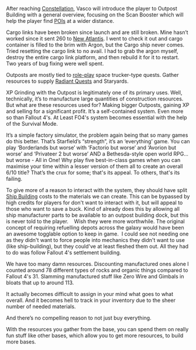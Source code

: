 After reaching [Constellation](Constellation.md), Vasco will introduce the player to Outpost Building with a general overview, focusing on the Scan Booster which will help the player find [POIs](Points%20of%20Interest.md) at a wider distance.

Cargo links have been broken since launch and are still broken. Mine hasn’t worked since it sent 260 to [New Atlantis](New%20Atlantis.md). I went to check it out and cargo container is filled to the brim with Argon, but the Cargo ship never comes. Tried resetting the cargo link to no avail. I had to grab the argon myself, destroy the entire cargo link platform, and then rebuild it for it to restart. Two years of bug fixing were well spent.

Outposts are mostly tied to [role-play](Role-Playing.md) space trucker-type quests. Gather resources to supply [Radiant Quests](Radiant%20Quests.md) and Staryards.

XP Grinding with the Outpost is legitimately one of its primary uses. Well, technically, it’s to manufacture large quantities of construction resources. 
But what are these resources used for? Making bigger Outposts, gaining XP and selling for a significant profit. It’s a self-contained system. Even more so than Fallout 4's. At Least FO4's system becomes essential with the help of the Survival Mode.

It’s a simple factory simulator, the problem again being that so many games do this better. That’s Starfield’s “strength”, it’s an ‘everything’ game. You can play ‘Borderlands but worse’ with ‘Factorio but worse’ and ‘Avorion but worse’ and ‘Privateer 2 but worse’ AND a Bethesda-style open world RPG… but worse - All in One! 
Why play five best-in-class games when you can maximise your time within a lesser version of them all to create an overall 6/10 title? That’s the crux for some; that's its appeal. To others, that's its failing.

To give more of a reason to interact with the system, they should have split [Ship Building](Ship%20Building.md) costs to the materials we can create. This can be bypassed by high credits for players for don't want to interact with it, but will appeal to those who want to save a buck.
	Kind of already does this by allowing all ship manufacturer parts to be available to an outpost building dock, but this is never told to the player.
 
 Wish they were more worthwhile. The original concept of requiring refuelling depots across the galaxy would have been an awesome togglable option to keep in game.
	 I could see not needing one as they didn't want to force people into mechanics they didn't want to use (like ship-building), but they could've at least fleshed them out. All they had to do was follow Fallout 4's settlement building.

We have too many damn resources. Discounting manufactured ones alone I counted around 78 different types of rocks and organic things compared to Fallout 4's 31. Slamming manufactured stuff like Zero Wire and Gimbals in bloats that up to around 113.

It actually becomes difficult to assign in your mind what goes to what overall. And it becomes hell to track in your inventory due to the sheer number of needed materials.

And there’s no compelling reason to not just buy everything.

With the resources you gather from the base, you can spend them on really fun stuff like other bases, which allow you to get more resources, to build more bases. 